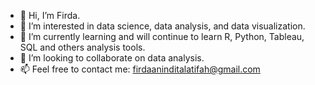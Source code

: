 - 👋 Hi, I’m Firda.
- 👀 I’m interested in data science, data analysis, and data visualization.
- 🌱 I’m currently learning and will continue to learn R, Python, Tableau, SQL and others analysis tools.
- 💞️ I’m looking to collaborate on data analysis.
- 📫 Feel free to contact me: firdaaninditalatifah@gmail.com

<!---
firdaanindita/firdaanindita is a ✨ special ✨ repository because its `README.md` (this file) appears on your GitHub profile.
You can click the Preview link to take a look at your changes.
--->
